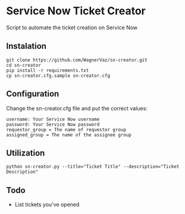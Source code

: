 # Service Now Ticket Creator

Script to automate the ticket creation on Service Now

## Instalation
    git clone https://github.com/WagnerVaz/sn-creator.git
    cd sn-creator
    pip install -r requirements.txt
    cp sn-creator.cfg.sample sn-creator.cfg

## Configuration
Change the sn-creator.cfg file and put the correct values:

    username: Your Service Now username
    password: Your Service Now password
    requestor_group = The name of requestor group
    assigned_group = The name of the assignee group

## Utilization
    python sn-creator.py --title="Ticket Title" --description="Ticket Description"

## Todo
* List tickets you've opened
